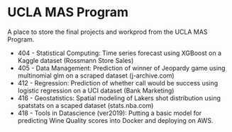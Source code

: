 # UCLA MAS Program

A place to store the final projects and workprod from the UCLA MAS Program.

* 404 - Statistical Computing: Time series forecast using XGBoost on a Kaggle dataset (Rossmann Store Sales)
* 405 - Data Management: Prediction of winner of Jeopardy game using multinomial glm on a scraped dataset (j-archive.com)
* 412 - Regression: Prediction of whether call would be success using logistic regression on a UCI dataset (Bank Marketing)
* 416 - Geostatistics: Spatial modeling of Lakers shot distribution using spatstats on a scaped dataset (stats.nba.com)
* 418 - Tools in Datascience (ver2019): Putting a basic model for predicting Wine Quality scores into Docker and deploying on AWS.